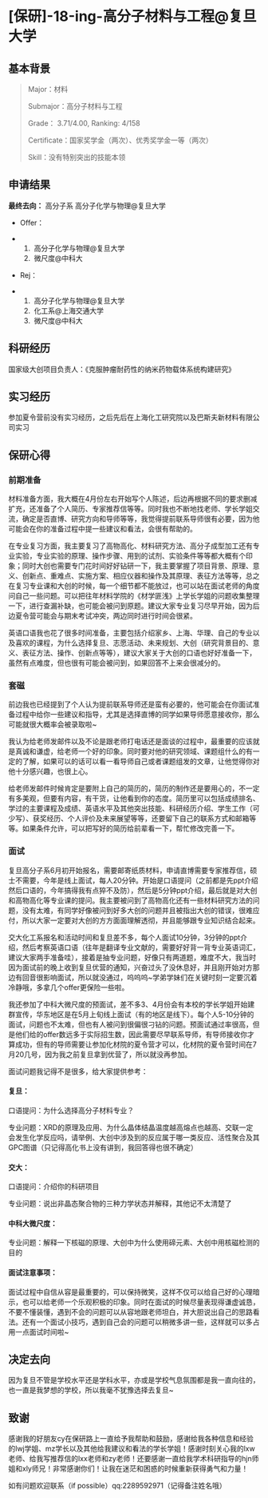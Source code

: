 # **[保研]-18-ing-高分子材料与工程@复旦大学**

## **基本背景**

> Major：材料
>
> Submajor：高分子材料与工程
>
> Grade： 3.71/4.00, Ranking: 4/158
>
> Certificate：国家奖学金（两次）、优秀奖学金一等（两次）
>
> Skill：没有特别突出的技能本领

## **申请结果**

**最终去向：** 高分子系 高分子化学与物理@复旦大学

- Offer：

- 1. ​	高分子化学与物理@复旦大学
  2. ​	微尺度@中科大

- Rej：

- 1. ​	高分子化学与物理@复旦大学
  2. ​	化工系@上海交通大学
  3. ​	微尺度@中科大

## **科研经历**

国家级大创项目负责人：《克服肿瘤耐药性的纳米药物载体系统构建研究》

## **实习经历**

参加夏令营前没有实习经历，之后先后在上海化工研究院以及巴斯夫新材料有限公司实习

## **保研心得**

### **前期准备**

材料准备方面，我大概在4月份左右开始写个人陈述，后边再根据不同的要求删减扩充，还准备了个人简历、专家推荐信等等。同时我也不断地找老师、学长学姐交流，确定是否直博、研究方向和导师等等，我觉得提前联系导师很有必要，因为他可能会在你的准备过程中提一些建议和看法，会很有帮助的。

在专业复习方面，我主要复习了高物高化、材料研究方法、高分子成型加工还有专业实验，专业实验的原理、操作步骤、用到的试剂、实验条件等等都大概有个印象；同时大创也需要专门花时间好好钻研一下，我主要掌握了项目背景、原理、意义、创新点、重难点、实施方案、相应仪器和操作及其原理、表征方法等等，总之在复习专业课和大创的时候，每一个细节都不能放过，也可以站在面试老师的角度问自己一些问题。可以把往年材料学院的《材学匪浅》上学长学姐的问题收集整理一下，进行查漏补缺，也可能会被问到原题。建议大家专业复习尽早开始，因为后边夏令营可能会与期末考试冲突，两边同时进行时间会很紧。

英语口语我也花了很多时间准备，主要包括介绍家乡、上海、华理、自己的专业以及喜欢的课程，为什么选择复旦、志愿活动、未来规划、大创（研究背景目的、意义、表征方法、操作、创新点等等），建议大家关于大创的口语也好好准备一下，虽然有点难度，但也很有可能会被问到，如果回答不上来会很减分的。

### **套磁**

前边我也已经提到了个人认为提前联系导师还是蛮有必要的，他可能会在你面试准备过程中给你一些建议和指导，尤其是选择直博的同学如果导师愿意接收你，那么可能就很大概率会被录取啦~

我认为给老师发邮件以及不论是跟老师打电话还是面谈的过程中，最重要的应该就是真诚和谦虚，给老师一个好的印象。同时要对他的研究领域、课题组什么的有一定的了解，如果可以的话可以看一看导师自己或者课题组发的文章，让他觉得你对他十分感兴趣，也很上心。

给老师发邮件时候肯定是要附上自己的简历的，简历的制作还是要用心的，不一定有多美观，但要有内容，有干货，让他看到你的态度。简历里可以包括成绩排名、学过的主要课程及成绩、英语水平及其他突出技能、科研经历介绍、学生工作（可少写）、获奖经历、个人评价及未来展望等等，还要留下自己的联系方式和邮箱等等。如果条件允许，可以把写好的简历给前辈看一下，帮忙修改完善一下。

### **面试**

复旦高分子系6月初开始报名，需要邮寄纸质材料，申请直博需要专家推荐信，硕士不需要，今年是线上面试，每人20分钟。开始是口语提问（之前都是先ppt介绍然后口语的，今年搞得我有点猝不及防），然后是5分钟ppt介绍，最后就是对大创和高物高化等专业课的提问。我主要被问到了高物高化还有一些材料研究方法的问题，没有太难，有同学好像被问到好多大创的问题并且被指出大创的错误，很难应付，所以大家一定要对大创的方方面面理解透彻，并且能够跟专业知识结合起来。

交大化工系报名和活动时间和复旦差不多，每个人面试10分钟，3分钟的ppt介绍，然后考察英语口语（往年是翻译专业文献的，需要好好背一背专业英语词汇，建议大家两手准备哇），接着是抽专业问题，好像只有两道题，难度不大，我当时因为面试前的晚上收到复旦优营的通知，兴奋过头了没休息好，并且刚开始对方那边有回音很影响面试，所以就没通过，呜呜呜~学弟学妹们在关键时刻一定要沉着冷静哦，多拿几个offer更保险一些啦。

我还参加了中科大微尺度的预面试，差不多3、4月份会有本校的学长学姐开始建群宣传，华东地区是在5月上旬线上面试（有的地区是线下）。每个人5-10分钟的面试，问题也不太难，但也有人被问到很偏很刁钻的问题。预面试通过率很高，但是他们给的offer数远多于实际招生数，因此需要尽早联系导师，有导师接收你才算成功，但有的导师需要让参加化材院的夏令营才可以，化材院的夏令营时间在7月20几号，因为我之前复旦拿到优营了，所以就没再参加。

面试问题我记得不是很多，给大家提供参考：

#### **复旦：**

口语提问：为什么选择高分子材料专业？

专业问题：XRD的原理及应用、为什么晶体结晶温度越高熔点也越高、交联一定会发生化学反应吗，请举例、大创中涉及到的反应属于哪一类反应、活性聚合及其GPC图谱（只记得高化书上没有讲到，我回答得也很不确定）

#### **交大：**

口语提问：介绍你的科研项目

专业问题：说出非晶态聚合物的三种力学状态并解释，其他记不太清楚了

#### **中科大微尺度：**

专业问题：解释一下核磁的原理、大创中为什么使用碲元素、大创中用核磁检测的目的

#### **面试注意事项：**

面试过程中自信从容是最重要的，可以保持微笑，这样不仅可以给自己好的心理暗示，也可以给老师一个乐观积极的印象。同时在面试的时候尽量表现得谦虚诚恳，不要不懂装懂，遇到不会的问题可以从容地跟老师坦白，并大胆说出自己的思路看法。还有一个面试小技巧，遇到自己会的问题可以稍微多讲一些，这样就可以多占用一点面试时间啦~

## **决定去向**

因为复旦不管是学校水平还是学科水平，亦或是学校气息氛围都是我一直向往的，也一直是我梦想的学校，所以我毫不犹豫选择去复旦~

## **致谢**

感谢我的好朋友cy在保研路上一直给予我帮助和鼓励，感谢给我各种信息和经验的lwj学姐、mz学长以及其他给我建议和看法的学长学姐！感谢时刻关心我的lxw老师、给我写推荐信的lxx老师和zy老师！还要感谢一直给我学术科研指导的hjn师姐和xly师兄！非常感谢你们！让我在迷茫和困惑的时候重新获得勇气和力量！

如有问题欢迎联系（if possible）qq:2289592971（记得备注姓名哦）

 